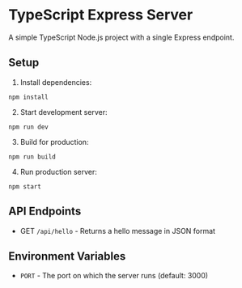 # TypeScript Express Server

A simple TypeScript Node.js project with a single Express endpoint.

## Setup

1. Install dependencies:
```
npm install
```

2. Start development server:
```
npm run dev
```

3. Build for production:
```
npm run build
```

4. Run production server:
```
npm start
```

## API Endpoints

- GET `/api/hello` - Returns a hello message in JSON format

## Environment Variables

- `PORT` - The port on which the server runs (default: 3000) 